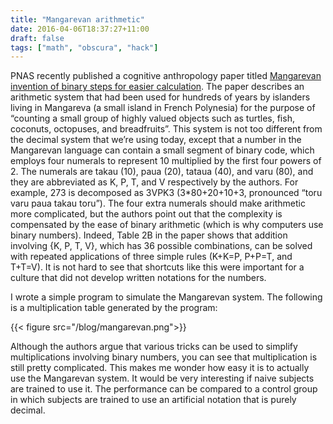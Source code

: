 ```yaml
---
title: "Mangarevan arithmetic"
date: 2016-04-06T18:37:27+11:00
draft: false
tags: ["math", "obscura", "hack"]
---
```

PNAS recently published a cognitive anthropology paper titled [Mangarevan invention of binary steps for easier calculation](http://www.pnas.org/content/111/4/1322). The paper describes an arithmetic system that had been used for hundreds of years by islanders living in Mangareva (a small island in French Polynesia) for the purpose of “counting a small group of highly valued objects such as turtles, fish, coconuts, octopuses, and breadfruits”. This system is not too different from the decimal system that we’re using today, except that a number in the Mangarevan language can contain a small segment of binary code, which employs four numerals to represent 10 multiplied by the first four powers of 2. The numerals are takau (10), paua (20), tataua (40), and varu (80), and they are abbreviated as K, P, T, and V respectively by the authors. For example, 273 is decomposed as 3VPK3 (3*80+20+10+3, pronounced “toru varu paua takau toru”). The four extra numerals should make arithmetic more complicated, but the authors point out that the complexity is compensated by the ease of binary arithmetic (which is why computers use binary numbers). Indeed, Table 2B in the paper shows that addition involving {K, P, T, V}, which has 36 possible combinations, can be solved with repeated applications of three simple rules (K+K=P, P+P=T, and T+T=V). It is not hard to see that shortcuts like this were important for a culture that did not develop written notations for the numbers.

I wrote a simple  program to simulate the Mangarevan system. The following is a multiplication table generated by the program:

{{< figure src="/blog/mangarevan.png">}}

Although the authors argue that various tricks can be used to simplify multiplications involving binary numbers, you can see that multiplication is still pretty complicated. This makes me wonder how easy it is to actually use the Mangarevan system. It would be very interesting if naive subjects are trained to use it. The performance can be compared to a control group in which subjects are trained to use an artificial notation that is purely decimal.
